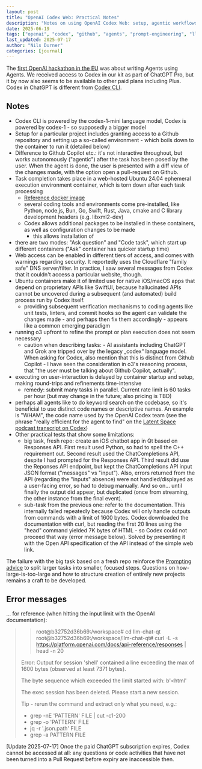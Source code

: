 ```yaml
---
layout: post
title: "OpenAI Codex Web: Practical Notes"
description: "Notes on using OpenAI Codex Web: setup, agentic workflows, container environments, web access, limitations"
date: 2025-06-19
tags: ["openai", "codex", "github", "agents", "prompt-engineering", "llm", "automation"]
last_updated: 2025-07-17
author: "Nils Durner"
categories: [journal]
---
```


The [first OpenAI hackathon in the EU](https://www.linkedin.com/posts/nilsdurner_buildwithopenai-regtech-openai-activity-7340614796666388480-aruM?utm_source=share&utm_medium=member_desktop&rcm=ACoAAAGX2jIBd6RDsNRYv13Bvu3x4nnCNu96SEw) was about writing Agents using Agents. We received access to Codex in our kit as part of ChatGPT Pro, but it by now also seems to be available to other paid plans including Plus. Codex in ChatGPT is different from [Codex CLI](openai-codex-notes).

## Notes
* Codex CLI is powered by the codex-1-mini language model, Codex is powered by codex-1 - so supposedly a bigger model
* Setup for a particular project includes granting access to a Github repository and setting up a so-called environment - which boils down to the container to run it (detailed below)
* Difference to Github Copilot etc.: it's not interactive throughout, but works autonomously ("agentic") after the task has been posed by the user. When the agent is done, the user is presented with a diff view of the changes made, with the option open a pull-request on Github.
* Task completion takes place in a web-hosted Ubuntu 24.04 ephemeral execution environment container, which is torn down after each task processing
    * [Reference docker image](https://github.com/openai/codex-universal)
    * several coding tools and environments come pre-installed, like Python, node.js, Bun, Go, Swift, Rust, Java, cmake and C library development headers (e.g. libxml2-dev)
    * Codex allows additional packages to be installed in these containers, as well as configuration changes to be made
        * this allows installation of 
* there are two modes: "Ask question" and "Code task", which start up different containers ("Ask" container has quicker startup time)
* Web access can be enabled in different tiers of access, and comes with warnings regarding security. It reportedly uses the Cloudflare "family safe" DNS server/filter. In practice, I saw several messages from Codex that it couldn't access a particular website, though.
* Ubuntu containers make it of limited use for native iOS/macOS apps that depend on proprietary APIs like SwiftUI, because hallucinated APIs cannot be uncovered during a subsequent (and automated) build process run by Codex itself.
    * providing subsequent verification mechanisms to coding agents like unit tests, linters, and commit hooks so the agent can validate the changes made - and perhaps then fix them accordingly - appears like a common emerging paradigm
* running o3 upfront to refine the prompt or plan execution does not seem necessary
    * caution when describing tasks: - AI assistants including ChatGPT and Grok are tripped over by the legacy „codex“ language model. When asking for Codex, also mention that this is distinct from Github Copilot - I have seen the consideration in o3's reasoning process, that "the user must be talking about Github Copilot, actually".
* executing on user-interaction is delayed by container startup and setup, making round-trips and refinements time-intensive
    * remedy: submit many tasks in parallel. Current rate limit is 60 tasks per hour (but may change in the future; also pricing is TBD)
* perhaps all agents like to do keyword search on the codebase, so it's beneficial to use distinct code names or descriptive names. An example is "WHAM", the code name used by the OpenAI Codex team (see the phrase "really efficient for the agent to find" on the [Latent Space podcast transcript on Codex](https://www.latent.space/p/codex#:~:text=really%20efficient%20for%20the%20agent%20to%20find))
* Other practical tests that show some limitations:
    * big task, fresh repo: create an iOS chatbot app in Qt based on Responses API. First result used Python, so had to spell the C++ requirement out. Second result used the ChatCompletions API, despite I had prompted for the Responses API. Third result did use the Reponses API endpoint, but kept the ChatCompletions API input JSON format ("messages" vs "input"). Also, errors returned from the API (regarding the "inputs" absence) were not handled/displayed as a user-facing error, so had to debug manually. And so on... until finally the output did appear, but duplicated (once from streaming, the other instance from the final event).
    * sub-task from the previous one: refer to the documentation. This internally failed repeatedly because Codex will only handle outputs from commands with a limit of 1600 bytes. Codex downloaded the documentation with curl, but reading the first 20 lines using the "head" command yielded 7K bytes of HTML - so Codex could not proceed that way (error message below). Solved by presenting it with the Open API specification of the API instead of the simple web link.

The failure with the big task based on a fresh repo reinforce the [Prompting advice](https://platform.openai.com/docs/codex/overview#prompting-codex) to split larger tasks into smaller, focused steps. Questions on how-large-is-too-large and how to structure creation of entirely new projects remains a craft to be developed.

## Error messages
... for reference (when hitting the input limit with the OpenAI documentation):

>> root@b32752d36b69:/workspace# cd llm-chat-qt  
>> root@b32752d36b69:/workspace/llm-chat-qt# curl -L -s https://platform.openai.com/docs/api-reference/responses | head -n 20  
>  
> Error: Output for session 'shell' contained a line exceeding the max of 1600 bytes (observed at least 7371 bytes).  
>   
> The byte sequence which exceeded the limit started with: b'<!DOCTYPE html><html'  
>  
> The exec session has been deleted. Please start a new session.  
>   
> Tip - rerun the command and extract only what you need, e.g.:  
>  * grep -nE 'PATTERN' FILE | cut -c1-200  
>  * grep -o 'PATTERN' FILE  
>  * jq -r '.json.path' FILE  
>  * grep -a PATTERN FILE

[Update 2025-07-17]
Once the paid ChatGPT subscription expires, Codex cannot be accessed at all: any questions or code activities that have not been turned into a Pull Request before expiry are inaccessible then.